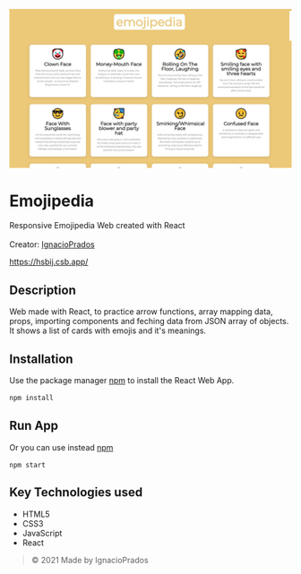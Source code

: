 ![banner](https://raw.githubusercontent.com/IgnacioPrados/Emojipedia/master/public/preview.JPG)
# Emojipedia
Responsive Emojipedia Web created with React
<br><br>
Creator: [IgnacioPrados](https://github.com/IgnacioPrados)

https://hsbij.csb.app/

## Description
Web made with React, to practice arrow functions, array mapping data, props, importing components and feching data from JSON array of objects. It shows a list of cards with emojis and it's meanings.

## Installation
Use the package manager [npm](https://www.npmjs.com/) to install the React Web App.

```bash
npm install
```
 ## Run App
Or you can use instead [npm](https://www.npmjs.com/)
 ```
 npm start
 ```

 ## Key Technologies used
- HTML5
- CSS3
- JavaScript
- React
 
> © 2021 Made by IgnacioPrados
